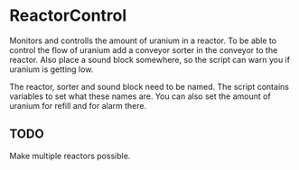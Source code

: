 # ReactorControl
Monitors and controlls the amount of uranium in a reactor.
To be able to control the flow of uranium add a conveyor sorter in the conveyor to the reactor.
Also place a sound block somewhere, so the script can warn you if uranium is getting low.

The reactor, sorter and sound block need to be named. The script contains variables to set what these names are.
You can also set the amount of uranium for refill and for alarm there.

## TODO
Make multiple reactors possible.